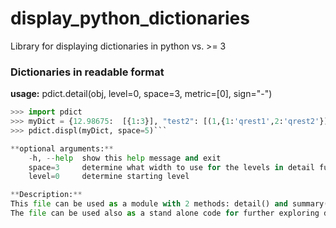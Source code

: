 # display_python_dictionaries
Library for displaying dictionaries in python vs. >= 3

### Dictionaries in readable format

**usage:** pdict.detail(obj, level=0, space=3, metric=[0], sign="-")

```python
>>> import pdict  
>>> myDict = {12.98675:  [{1:3}], "test2": [(1,{1:'qrest1',2:'qrest2'}), (3,4)], }  
>>> pdict.displ(myDict, space=5)```

**optional arguments:**  
    -h, --help  show this help message and exit  
    space=3     determine what width to use for the levels in detail function  
    level=0     determine starting level  

**Description:**  
This file can be used as a module with 2 methods: detail() and summary()  
The file can be used also as a stand alone code for further exploring dicts
